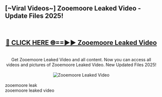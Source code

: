<h2>[~Viral Videos~] Zooemoore Leaked Video - Update Files 2025!</h2>
<br>
<div align="center">
<h2><a href="https://betterlinks.top/A2PfLJ" rel="nofollow">🔴 CLICK HERE 🌐==►► Zooemoore Leaked Video</a></h2>
<br>
Get Zooemoore Leaked Video and all content. Now you can access all videos and pictures of Zooemoore Leaked Video. New Updated Files 2025!
<br>
<br>
<a href="https://betterlinks.top/A2PfLJ" rel="nofollow" data-target="animated-image.originalLink"><img src="https://i.ibb.co.com/WyWwxjT/player-gif2.gif" alt="Zooemoore Leaked Video" style="max-width: 100%; display: inline-block;" data-target="animated-image.originalImage"></a>
</div>
<br>
zooemoore leak<br>
zooemoore leaked video